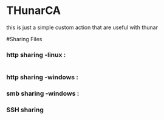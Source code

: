 # THunarCA
this is just a simple custom action that are useful with thunar 



#Sharing Files 

### http sharing -linux : 
  ```

  ```
### http sharing -windows : 

### smb sharing -windows : 

### SSH sharing 
